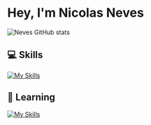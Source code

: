 # Hey, I'm Nicolas Neves

![Neves GitHub stats](https://github-readme-stats.vercel.app/api?username=nicolasnevess&theme=github_dark&show_icons=true)

## 💻 Skills
[![My Skills](https://skillicons.dev/icons?i=html,css,js&perline=3)](https://skillicons.dev)

## 📖 Learning
[![My Skills](https://skillicons.dev/icons?i=vue,typescript,firebase,tailwindcss,nodejs&perline=3)](https://skillicons.dev)
  

